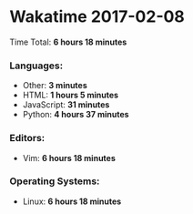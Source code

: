 # Wakatime 2017-02-08

Time Total: **6 hours 18 minutes**

### Languages:
- Other: **3 minutes** 
- HTML: **1 hours 5 minutes** 
- JavaScript: **31 minutes** 
- Python: **4 hours 37 minutes** 

### Editors:
- Vim: **6 hours 18 minutes** 

### Operating Systems:
- Linux: **6 hours 18 minutes** 

